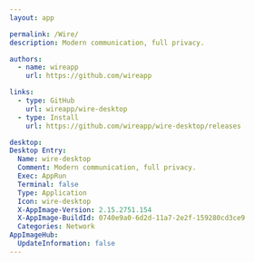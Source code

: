 ```yaml
---
layout: app

permalink: /Wire/
description: Modern communication, full privacy.

authors:
  - name: wireapp
    url: https://github.com/wireapp

links:
  - type: GitHub
    url: wireapp/wire-desktop
  - type: Install
    url: https://github.com/wireapp/wire-desktop/releases

desktop:
Desktop Entry:
  Name: wire-desktop
  Comment: Modern communication, full privacy.
  Exec: AppRun
  Terminal: false
  Type: Application
  Icon: wire-desktop
  X-AppImage-Version: 2.15.2751.154
  X-AppImage-BuildId: 0740e9a0-6d2d-11a7-2e2f-159280cd3ce9
  Categories: Network
AppImageHub:
  UpdateInformation: false
---
```

